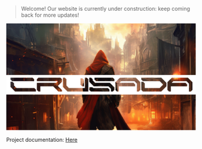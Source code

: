 > Welcome! Our website is currently under construction: keep coming back for more updates!

![Crusada](crusada_splash.png)

Project documentation: <a href="https://crusada.gitbook.io/crusada-documentation/" target="_blank">Here</a>
